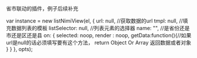 省市联动的插件，例子后续补充 

var instance = new listNimiView(el, {
	url: null, //获取数据的url
	tmpl: null, //填充数据列表的模板
	listSelector: null, //列表元素的选择器
	name: "", //是省份还是市还是区还是县
	on: {
		selected: noop,
		render : noop,
		getData:function(){//如果url是null的话必须填写要有这个方法，
			return Object Or Array 返回数据或者对象
		}
	}
}, opts);